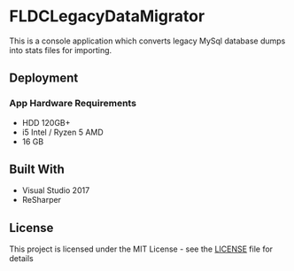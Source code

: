 # FLDCLegacyDataMigrator
This is a console application which converts legacy MySql database dumps into stats files for importing.

## Deployment

### App Hardware Requirements

* HDD 120GB+
* i5 Intel / Ryzen 5 AMD
* 16 GB

## Built With

* Visual Studio 2017
* ReSharper

## License

This project is licensed under the MIT License - see the [LICENSE](./LICENSE) file for details
